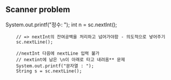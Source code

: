 ## Scanner problem

System.out.printf("정수: ");
int n = sc.nextInt();

        // => nextInt의 잔여공백을 처리하고 넘어가야함 - 의도적으로 넣어주기
        sc.nextLine();

        //nextInt 다음에 nextLine 입력 불가
        // nextint에 남은 \n이 아래로 타고 내려옴** 문제
        System.out.printf("문자열 : ");
        String s = sc.nextLine();

